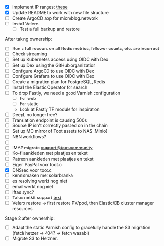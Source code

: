 - [x] implement IP ranges: [these](https://github.com/hetznercloud/hcloud-cloud-controller-manager/blob/main/docs/deploy_with_networks.md#considerations-on-the-ip-ranges)
- [x] Update README to work with new file structure
- [ ] Create ArgoCD app for microblog.network
- [ ] Install Velero
  - [ ] Test a full backup and restore

After taking ownership:

- [ ] Run a full recount on all Redis metrics, follower counts, etc. are incorrect
- [ ] Check streaming
- [ ] Set up Kubernetes access using OIDC with Dex
- [ ] Set up Dex using the GitHub organization
- [ ] Configure ArgoCD to use OIDC with Dex
- [ ] Configure Grafana to use OIDC with Dex
- [ ] Create a migration plan for PostgreSQL, Redis
- [ ] Install the Elastic Operator for search
- [ ] To drop Fastly, we need a good Varnish configuration
  - [ ] For web
  - [ ] For static
  - Look at Fastly TF module for inspiration
- [ ] DeepL no longer free?
- [ ] Translation endpoint is causing 500s
- [ ] Source IP isn't correctly passed on in the chain
- [ ] Set up MC mirror of Toot assets to NAS (Minio)
- [ ] N8N workflows?
- [ ] [](https://toot.community/notifications/requests/114508118978012662)
- [ ] IMAP migrate support@toot.community
- [ ] Ko-fi aankleden met plaatjes en tekst
- [ ] Patreon aankleden met plaatjes en tekst
- [ ] Eigen PayPal voor toot.c
- [x] DNSsec voor toot.c
- [ ] kennismaken met solarbranka
- [ ] es resolving werkt nog niet
- [ ] email werkt nog niet
- [ ] iftas sync?
- [ ] Talos netkit support [text](https://github.com/siderolabs/talos/issues/9181)
- [ ] Velero restore -> first restore PV/pod, then Elastic/DB cluster manager resources

Stage 2 after ownership:

- [ ] Adapt the static Varnish config to gracefully handle the S3 migration (fetch hetzer -> 404? -> fetch wasabi)
- [ ] Migrate S3 to Hetzner. 
